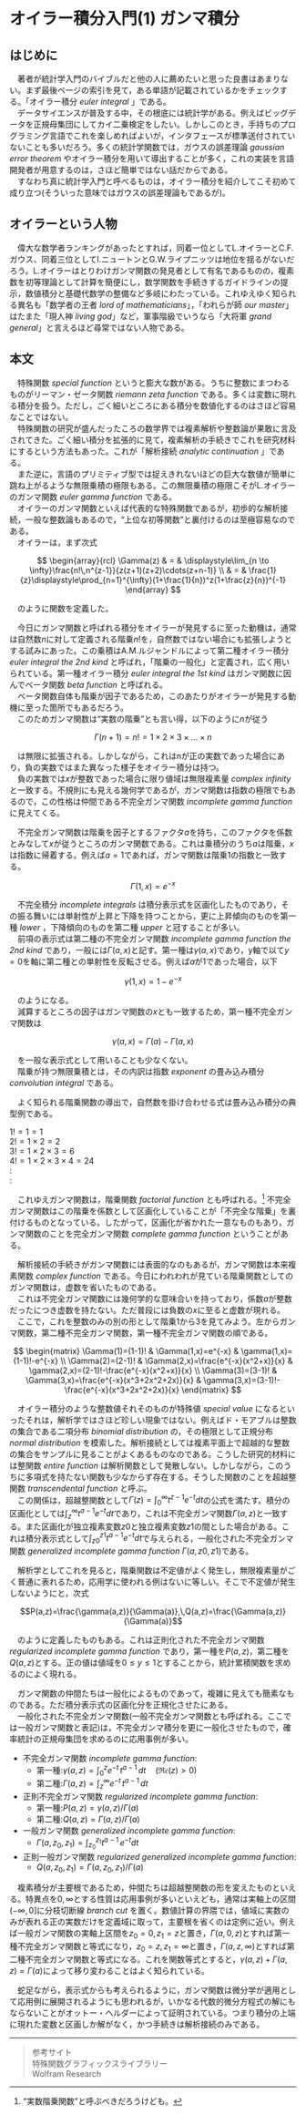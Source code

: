 # オイラー積分入門(1) ガンマ積分

## はじめに
　著者が統計学入門のバイブルだと他の人に薦めたいと思った良書はあまりない。まず最後ページの索引を見て，ある単語が記載されているかをチェックする。「オイラー積分 *euler integral* 」である。  
　データサイエンスが普及する中，その根底には統計学がある。例えばビッグデータを正規母集団にしてカイ二乗検定をしたい。しかしこのとき，手持ちのプログラミング言語でこれを楽しめればよいが，インタフェースが標準送付されていないことも多いだろう。多くの統計学関数では，ガウスの誤差理論 *gaussian error theorem* やオイラー積分を用いて導出することが多く，これの実装を言語開発者が用意するのは，さほど簡単ではない話だからである。  
　すなわち真に統計学入門と呼べるものは，オイラー積分を紹介してこそ初めて成り立つ(そういった意味ではガウスの誤差理論もであるが)。  

## オイラーという人物

　偉大な数学者ランキングがあったとすれば，同着一位としてL.オイラーとC.F.ガウス、同着三位としてI.ニュートンとG.W.ライプニッツは地位を揺るがないだろう。L.オイラーはとりわけガンマ関数の発見者として有名であるものの，複素数を初等理論として計算を簡便にし，数学関数を手続きするガイドラインの提示，数値積分と基礎代数学の整備など多岐にわたっている。これゆえゆく知られる異名も「数学者の王者 *lord of mathematicians*」，「われらが師 *our master*」はたまた「現人神 *living god*」など，軍事階級でいうなら「大将軍 *grand general*」と言えるほど尋常ではない人物である。  

## 本文
　特殊関数 *special function* というと膨大な数がある。うちに整数にまつわるものがリーマン・ゼータ関数 *riemann zeta function* である。多くは変数に現れる積分を扱う。ただし，ごく細いところにある積分を数値化するのはさほど容易なことではない。  
　特殊関数の研究が盛んだったころの数学界では複素解析や整数論が果敢に言及されてきた。ごく細い積分を拡張的に見て，複素解析の手続きでこれを研究材料にするという方法もあった。これが「解析接続 *analytic continuation* 」である。  
　また逆に，言語のプリミティブ型では捉えきれないほどの巨大な数値が簡単に跳ね上がるような無限乗積の極限もある。この無限乗積の極限こそがL.オイラーのガンマ関数 *euler gamma function* である。  
　オイラーのガンマ関数といえば代表的な特殊関数であるが，初歩的な解析接続，一般な整数論もあるので，“上位な初等関数”と裏付けるのは至極容易なのである。  
　オイラーは，まず次式  

$$
\begin{array}{rcl}
\Gamma(z) & = & \displaystyle\lim_{n \to \infty}\frac{n!\,n^{z-1}}{z(z+1)(z+2)\cdots(z+n-1)} \\
 & = & \frac{1}{z}\displaystyle\prod_{n=1}^{\infty}(1+\frac{1}{n})^z(1+\frac{z}{n})^{-1}
\end{array}
$$
  
　のように関数を定義した。  

　今日にガンマ関数と呼ばれる積分をオイラーが発見するに至った動機は，通常は自然数$n$に対して定義される階乗$n!$を，自然数ではない場合にも拡張しようとする試みにあった。この乗積はA.M.ルジャンドルによって第二種オイラー積分 *euler integral the 2nd kind* と呼ばれ，「階乗の一般化」と定義され，広く用いられている。第一種オイラー積分 *euler integral the 1st kind* はガンマ関数に因んでベータ関数 *beta function* と呼ばれる。  
　ベータ関数自体も階乗が因子であるため，このあたりがオイラーが発見する動機に至った箇所でもあるだろう。  
　このためガンマ関数は“実数の階乗”とも言い得，以下のように$n$が従う  

$$\Gamma(n+1)=n!={1}\times{2}\times{3}\times\ldots\times{n}$$

　は無限に拡張される。しかしながら，これはnが正の実数であった場合にあり，負の実数ではまた異なった様子をオイラー積分は持つ。  
　負の実数では$x$が整数であった場合に限り値域は無限複素量 *complex infinity* と一致する。不規則にも見える幾何学であるが，ガンマ関数は指数の極限でもあるので，この性格は仲間である不完全ガンマ関数 *incomplete gamma function* に見えてくる。  

　不完全ガンマ関数は階乗を因子とするファクタ$a$を持ち，このファクタを係数とみなして$x$が従うところのガンマ関数である。これは乗積分のうち$a$は階乗，$x$は指数に帰着する。例えば$a=1$であれば，ガンマ関数は階乗1の指数と一致する。  

$$\Gamma(1,x)=e^{-x}$$

　不完全積分 *incomplete integrals* は積分表示式を区画化したものであり，その振る舞いには単射性が上昇と下降を持つことから，更に上昇傾向のものを第一種 *lower* ，下降傾向のものを第二種 *upper* と冠することが多い。  
　前項の表示式は第二種の不完全ガンマ関数 *incomplete gamma function the 2nd kind* であり，一般には$\Gamma(a,x)$と記す。第一種は$\gamma(a,x)$であり，y軸で以て$y=0$を軸に第二種との単射性を反転させる。例えば$a$が1であった場合，以下  

$$\gamma(1,x)=1-e^{-x}$$

　のようになる。  
　減算するところの因子はガンマ関数の$x$とも一致するため，第一種不完全ガンマ関数は  

$$\gamma(a,x)=\Gamma(a)-\Gamma(a,x)$$

　を一般な表示式として用いることも少なくない。  
　階乗が持つ無限乗積とは，その内訳は指数 *exponent* の畳み込み積分 *convolution integral* である。  

　よく知られる階乗関数の導出で，自然数を掛け合わせる式は畳み込み積分の典型例である。  

$1!=1=1$  
$2!={1}\times{2}=2$  
$3!={1}\times{2}\times{3}=6$  
$4!={1}\times{2}\times{3}\times{4}=24$  
$:$  
$:$  

　これゆえガンマ関数は，階乗関数 *factorial function* とも呼ばれる。[^1] 不完全ガンマ関数はこの階乗を係数として区画化していることが「不完全な階乗」を裏付けるものとなっている。したがって，区画化が省かれた一意なものもあり，ガンマ関数のことを完全ガンマ関数 *complete gamma function* ということがある。  

　解析接続の手続きがガンマ関数には表面的なのもあるが，ガンマ関数は本来複素関数 *complex function* である。今日にわれわれが見ている階乗関数としてのガンマ関数は，虚数を省いたものである。  
　これは不完全ガンマ関数には幾何学的な意味合いを持っており，係数$a$が整数だったにつき虚数を持たない。ただ普段には負数の$x$に至ると虚数が現れる。  
　ここで，これを整数のみの別の形として階乗1から3を見てみよう。左からガンマ関数，第二種不完全ガンマ関数，第一種不完全ガンマ関数の順である。  

$$
\begin{matrix}
\Gamma(1)=(1-1)! & \Gamma(1,x)=e^{-x} & \gamma(1,x)=(1-1)!-e^{-x} \\
\Gamma(2)=(2-1)! & \Gamma(2,x)=\frac{e^{-x}(x^2+x)}{x} & \gamma(2,x)=(2-1)!-\frac{e^{-x}(x^2+x)}{x} \\
\Gamma(3)=(3-1)! & \Gamma(3,x)=\frac{e^{-x}(x^3+2x^2+2x)}{x}  & \gamma(3,x)=(3-1)!-\frac{e^{-x}(x^3+2x^2+2x)}{x}
\end{matrix}
$$

　オイラー積分のような整数値それそのものが特殊値 *special value* になるといったそれは，解析学ではさほど珍しい現象ではない。例えばド・モアブルは整数の集合である二項分布 *binomial distribution* の，その極限として正規分布 *normal distribution* を模索した。解析接続としては複素平面上で超越的な整数の集合をサンプルに見ることがよくあるものなのである。こうした研究的材料には整関数 *entire function* は解析関数として発散しない。しかしながら，このうちに多項式を持たない関数も少なからず存在する。そうした関数のことを超越整関数 *transcendental function* と呼ぶ。  
　この関係は，超越整関数として$\Gamma(z)=\int_{0}^{\infty}t^{z-1}e^{-t}dt$の公式を満たす。積分の区画化としては$\int_{z}^{\infty}t^{a-1}e^{-t}dt$であり，これは不完全ガンマ関数$\Gamma(a,z)$と一致する。また区画化が独立複素変数$z0$と独立複素変数$z1$の間とした場合がある。これは積分表示式として$\int_{z0}^{z1}t^{a-1}e^{-t}dt$で与えられる，一般化された不完全ガンマ関数 *generalized incomplete gamma function* $\Gamma(a,z0,z1)$である。  

　解析学としてこれを見ると，階乗関数は不定値がよく発生し，無限複素量がごく普通に表れるため，応用学に使われる例はないに等しい。そこで不定値が発生しないようにと，次式  

$$P(a,z)=\frac{\gamma(a,z)}{\Gamma(a)},\,Q(a,z)=\frac{\Gamma(a,z)}{\Gamma(a)}$$

　のように定義したものもある。これは正則化された不完全ガンマ関数 *regularized incomplete gamma function* であり，第一種を$P(a,z)$，第二種を$Q(a,z)$とする。正の値は値域を${0}\le{y}\le{1}$とすることから，統計累積関数を求めるのによく現れる。  

　ガンマ関数の仲間たちは一般化によるものであって，複雑に見えても簡素なものである。ただ積分表示式の区画化分を正規化させたにある。  
　一般化された不完全ガンマ関数(一般不完全ガンマ関数とも呼ばれる。ここでは一般ガンマ関数と表記)は，不完全ガンマ積分を更に一般化させたもので，確率統計の正規母集団を求めるのに応用事例が多い。  

* 不完全ガンマ関数 *incomplete gamma function*:
  * 第一種:$\gamma(a,z)=\int_0^z e^{-t}\, t^{a-1}\,dt \quad (\mathfrak{Re}(z)>0)$
  * 第二種:$\Gamma(a,z)=\int_z^\infty e^{-t}\, t^{a-1}\,dt$
* 正則不完全ガンマ関数 *regularized incomplete gamma function*:
  * 第一種:$P(a,z)=\gamma(a,z)/\Gamma(a)$
  * 第二種:$Q(a,z)=\Gamma(a,z)/\Gamma(a)$
* 一般ガンマ関数 *generalized incomplete gamma function*:
  * $\Gamma(a,z_0,z_1)=\int_{z_0}^{z_1}t^{a-1}\,e^{-t} dt$
* 正則一般ガンマ関数 *regularized generalized incomplete gamma function*:
  * $Q(a,z_0,z_1)=\Gamma(a,z_0,z_1)/\Gamma(a)$

　複素積分が主要根であるため，仲間たちは超越整関数の形を変えたものといえる。特異点を$0,\infty$とする性質は応用事例が多いといえども，通常は実軸上の区間$(-\infty,0]$に分枝切断線 *branch cut* を置く。数値計算の界隈では，値域に実数のみが表れる正の実数だけを定義域に取って，主要根を省くのは定例に近い。例えば一般ガンマ関数の実軸上区間を$z_0=0, z_1=z$と置き，$\Gamma(a, 0, z)$とすれば第一種不完全ガンマ関数と等式になり，$z_0=z, z_1=\infty$と置き，$\Gamma(a, z, \infty)$とすれば第二種不完全ガンマ関数と等式になる。これを関数等式とすると，$\gamma(a,z)+\Gamma(a,z)=\Gamma(a)$によって移り変わることはよく知られている。  

　蛇足ながら，表示式からも考えられるように，ガンマ関数は微分学が適用として応用例に展開されるようにも思われるが，いかなる代数的微分方程式の解にもならないことがオットー・ヘルダーによって証明されている。つまり積分の上端に現れた変数と区画しか解がなく，かつ手続きは解析接続のみである。  

---

> 参考サイト  
> 特殊関数グラフィックスライブラリー  
> Wolfram Research  

[^1]: “実数階乗関数”と呼ぶべきだろうけども。
